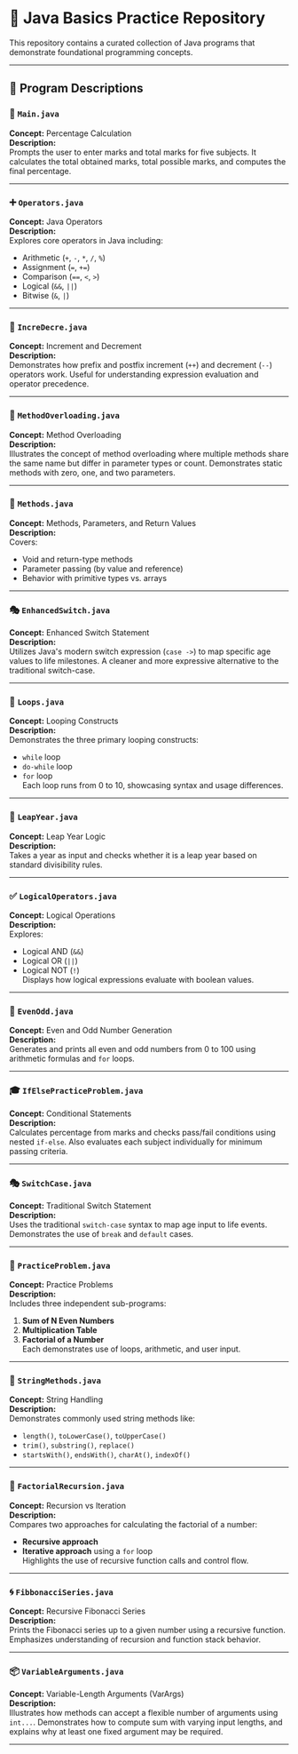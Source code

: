 # 📘 Java Basics Practice Repository

This repository contains a curated collection of Java programs that demonstrate foundational programming concepts. 

---

## 📂 Program Descriptions

### 🧮 `Main.java`
**Concept:** Percentage Calculation  
**Description:**  
Prompts the user to enter marks and total marks for five subjects. It calculates the total obtained marks, total possible marks, and computes the final percentage.

---

### ➕ `Operators.java`
**Concept:** Java Operators  
**Description:**  
Explores core operators in Java including:
- Arithmetic (`+`, `-`, `*`, `/`, `%`)
- Assignment (`=`, `+=`)
- Comparison (`==`, `<`, `>`)
- Logical (`&&`, `||`)
- Bitwise (`&`, `|`)

---

### 🔁 `IncreDecre.java`
**Concept:** Increment and Decrement  
**Description:**  
Demonstrates how prefix and postfix increment (`++`) and decrement (`--`) operators work. Useful for understanding expression evaluation and operator precedence.

---

### 🔄 `MethodOverloading.java`
**Concept:** Method Overloading  
**Description:**  
Illustrates the concept of method overloading where multiple methods share the same name but differ in parameter types or count. Demonstrates static methods with zero, one, and two parameters.

---

### 🔧 `Methods.java`
**Concept:** Methods, Parameters, and Return Values  
**Description:**  
Covers:
- Void and return-type methods
- Parameter passing (by value and reference)
- Behavior with primitive types vs. arrays

---

### 🎭 `EnhancedSwitch.java`
**Concept:** Enhanced Switch Statement  
**Description:**  
Utilizes Java's modern switch expression (`case ->`) to map specific age values to life milestones. A cleaner and more expressive alternative to the traditional switch-case.

---

### 🔁 `Loops.java`
**Concept:** Looping Constructs  
**Description:**  
Demonstrates the three primary looping constructs:
- `while` loop
- `do-while` loop
- `for` loop  
Each loop runs from 0 to 10, showcasing syntax and usage differences.

---

### 📅 `LeapYear.java`
**Concept:** Leap Year Logic  
**Description:**  
Takes a year as input and checks whether it is a leap year based on standard divisibility rules.

---

### ✅ `LogicalOperators.java`
**Concept:** Logical Operations  
**Description:**  
Explores:
- Logical AND (`&&`)
- Logical OR (`||`)
- Logical NOT (`!`)  
Displays how logical expressions evaluate with boolean values.

---

### 🔢 `EvenOdd.java`
**Concept:** Even and Odd Number Generation  
**Description:**  
Generates and prints all even and odd numbers from 0 to 100 using arithmetic formulas and `for` loops.

---

### 🎓 `IfElsePracticeProblem.java`
**Concept:** Conditional Statements  
**Description:**  
Calculates percentage from marks and checks pass/fail conditions using nested `if-else`. Also evaluates each subject individually for minimum passing criteria.

---

### 🎭 `SwitchCase.java`
**Concept:** Traditional Switch Statement  
**Description:**  
Uses the traditional `switch-case` syntax to map age input to life events. Demonstrates the use of `break` and `default` cases.

---

### 🧠 `PracticeProblem.java`
**Concept:** Practice Problems  
**Description:**  
Includes three independent sub-programs:
1. **Sum of N Even Numbers**
2. **Multiplication Table**
3. **Factorial of a Number**  
Each demonstrates use of loops, arithmetic, and user input.

---

### 🧵 `StringMethods.java`
**Concept:** String Handling  
**Description:**  
Demonstrates commonly used string methods like:
- `length()`, `toLowerCase()`, `toUpperCase()`
- `trim()`, `substring()`, `replace()`
- `startsWith()`, `endsWith()`, `charAt()`, `indexOf()`

---

### 🧮 `FactorialRecursion.java`
**Concept:** Recursion vs Iteration  
**Description:**  
Compares two approaches for calculating the factorial of a number:
- **Recursive approach**
- **Iterative approach** using a `for` loop  
Highlights the use of recursive function calls and control flow.

---

### 🌀 `FibbonacciSeries.java`
**Concept:** Recursive Fibonacci Series  
**Description:**  
Prints the Fibonacci series up to a given number using a recursive function. Emphasizes understanding of recursion and function stack behavior.

---

### 📦 `VariableArguments.java`
**Concept:** Variable-Length Arguments (VarArgs)  
**Description:**  
Illustrates how methods can accept a flexible number of arguments using `int...`. Demonstrates how to compute sum with varying input lengths, and explains why at least one fixed argument may be required.

---
